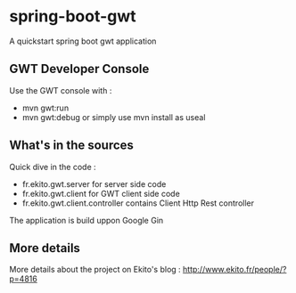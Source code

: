 spring-boot-gwt
===============

A quickstart spring boot gwt application

## GWT Developer Console

Use the GWT console with : 
- mvn gwt:run
- mvn gwt:debug
or simply use mvn install as useal


## What's in the sources

Quick dive in the code :

- fr.ekito.gwt.server for server side code
- fr.ekito.gwt.client for GWT client side code
- fr.ekito.gwt.client.controller contains Client Http Rest controller

The application is build uppon Google Gin 

## More details

More details about the project on Ekito's blog :  http://www.ekito.fr/people/?p=4816



